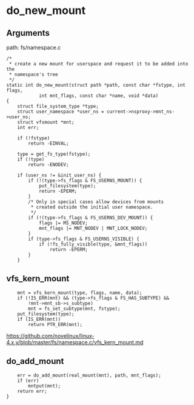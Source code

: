 do_new_mount
========================================

Arguments
----------------------------------------

path: fs/namespace.c
```
/*
 * create a new mount for userspace and request it to be added into the
 * namespace's tree
 */
static int do_new_mount(struct path *path, const char *fstype, int flags,
            int mnt_flags, const char *name, void *data)
{
    struct file_system_type *type;
    struct user_namespace *user_ns = current->nsproxy->mnt_ns->user_ns;
    struct vfsmount *mnt;
    int err;

    if (!fstype)
        return -EINVAL;

    type = get_fs_type(fstype);
    if (!type)
        return -ENODEV;

    if (user_ns != &init_user_ns) {
        if (!(type->fs_flags & FS_USERNS_MOUNT)) {
            put_filesystem(type);
            return -EPERM;
        }
        /* Only in special cases allow devices from mounts
         * created outside the initial user namespace.
         */
        if (!(type->fs_flags & FS_USERNS_DEV_MOUNT)) {
            flags |= MS_NODEV;
            mnt_flags |= MNT_NODEV | MNT_LOCK_NODEV;
        }
        if (type->fs_flags & FS_USERNS_VISIBLE) {
            if (!fs_fully_visible(type, &mnt_flags))
                return -EPERM;
        }
    }
```

vfs_kern_mount
----------------------------------------

```
    mnt = vfs_kern_mount(type, flags, name, data);
    if (!IS_ERR(mnt) && (type->fs_flags & FS_HAS_SUBTYPE) &&
        !mnt->mnt_sb->s_subtype)
        mnt = fs_set_subtype(mnt, fstype);
    put_filesystem(type);
    if (IS_ERR(mnt))
        return PTR_ERR(mnt);
```

https://github.com/novelinux/linux-4.x.y/blob/master/fs/namespace.c/vfs_kern_mount.md

do_add_mount
----------------------------------------

```
    err = do_add_mount(real_mount(mnt), path, mnt_flags);
    if (err)
        mntput(mnt);
    return err;
}
```